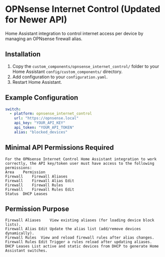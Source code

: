 # OPNsense Internet Control (Updated for Newer API)

Home Assistant integration to control internet access per device by managing an OPNsense firewall alias.

## Installation
1. Copy the `custom_components/opnsense_internet_control/` folder to your Home Assistant `config/custom_components/` directory.
2. Add configuration to your `configuration.yaml`.
3. Restart Home Assistant.

## Example Configuration

```yaml
switch:
  - platform: opnsense_internet_control
    url: "https://opnsense.local"
    api_key: "YOUR_API_KEY"
    api_token: "YOUR_API_TOKEN"
    alias: "blocked_devices"
```

## Minimal API Permissions Required

```
For the OPNsense Internet Control Home Assistant integration to work correctly, the API key/token user must have access to the following permissions:
Area	Permission
Firewall	Firewall Aliases
Firewall	Firewall Alias Edit
Firewall	Firewall Rules
Firewall	Firewall Rules Edit
Status	DHCP Leases
```

## Permission	Purpose
```
Firewall Aliases	View existing aliases (for loading device block lists).
Firewall Alias Edit	Update the alias list (add/remove devices dynamically).
Firewall Rules	View and reload firewall rules after alias changes.
Firewall Rules Edit	Trigger a rules reload after updating aliases.
DHCP Leases	List active and static devices from DHCP to generate Home Assistant switches.
```
